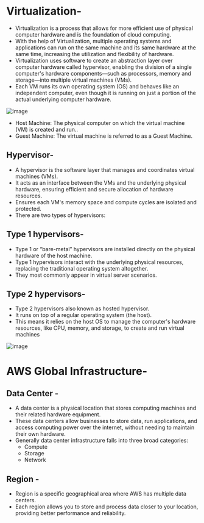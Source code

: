 # Virtualization-
- Virtualization is a process that allows for more efficient use of physical computer hardware and is the foundation of cloud computing.
- With the help of Virtualization, multiple operating systems and applications can run on the same machine and its same hardware at the same time, increasing the utilization and flexibility of hardware.
- Virtualization uses software to create an abstraction layer over computer hardware called hypervisor, enabling the division of a single computer's hardware components—such as processors, memory and storage—into multiple virtual machines (VMs).
- Each VM runs its own operating system (OS) and behaves like an independent computer, even though it is running on just a portion of the actual underlying computer hardware.


![image](https://github.com/user-attachments/assets/d8fd73a9-e7da-4ed8-8dba-ac154f974cd2)

- Host Machine:  The physical computer on which the virtual machine (VM) is created and run..
- Guest Machine: The virtual machine is referred to as a Guest Machine.

## Hypervisor- 
- A hypervisor is the software layer that manages and coordinates virtual machines (VMs).
- It acts as an interface between the VMs and the underlying physical hardware, ensuring efficient and secure allocation of hardware resources.
- Ensures each VM's memory space and compute cycles are isolated and protected.
- There are two types of hypervisors:

## Type 1 hypervisors-

- Type 1 or “bare-metal” hypervisors are installed directly on the physical hardware of the host machine.
- Type 1 hypervisors interact with the underlying physical resources, replacing the traditional operating system altogether.
- They most commonly appear in virtual server scenarios.


## Type 2 hypervisors-

- Type 2 hypervisors also known as hosted hypervisor.
- It runs on top of a regular operating system (the host).
- This means it relies on the host OS to manage the computer's hardware resources, like CPU, memory, and storage, to create and run virtual machines

![image](https://github.com/user-attachments/assets/6b7d7162-a542-4f2f-a04d-5c09385cf24c)


# AWS Global Infrastructure-
## Data Center -
- A data center is a physical location that stores computing machines and their related hardware equipment.
- These data centers allow businesses to store data, run applications, and access computing power over the internet, without needing to maintain their own hardware.
- Generally data center infrastructure falls into three broad categories:
    - Compute
    - Storage
    - Network
    
## Region -
- Region is a specific geographical area where AWS has multiple data centers.
- Each region allows you to store and process data closer to your location, providing better performance and reliability.

